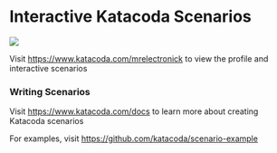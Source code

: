 # Interactive Katacoda Scenarios

[![](http://shields.katacoda.com/katacoda/mrelectronick/count.svg)](https://www.katacoda.com/mrelectronick "Get your profile on Katacoda.com")

Visit https://www.katacoda.com/mrelectronick to view the profile and interactive scenarios

### Writing Scenarios
Visit https://www.katacoda.com/docs to learn more about creating Katacoda scenarios

For examples, visit https://github.com/katacoda/scenario-example
